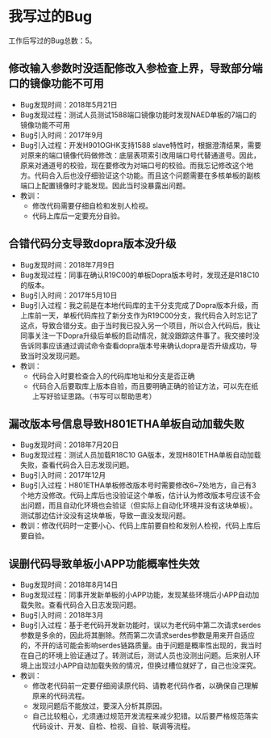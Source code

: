 # 我写过的Bug

工作后写过的Bug总数：5。

## 修改输入参数时没适配修改入参检查上界，导致部分端口的镜像功能不可用

* Bug发现时间：2018年5月21日
* Bug发现过程：测试人员测试1588端口镜像功能时发现NAED单板的7端口的镜像功能不可用
* Bug引入时间：2017年9月
* Bug引入过程：开发H901OGHK支持1588 slave特性时，根据澄清结果，需要对原来的端口镜像代码做修改：底层表项索引改用端口号代替通道号。因此，原来对通道号的校验，现在要修改为对端口号的校验。而我忘记修改这个地方。代码合入后也没仔细验证这个功能。而且这个问题需要在多核单板的副核端口上配置镜像时才能发现。因此当时没暴露出问题。
* 教训：
    - 修改代码需要仔细自检和发别人检视。
    - 代码上库后一定要充分自验。

## 合错代码分支导致dopra版本没升级

* Bug发现时间：2018年7月9日
* Bug发现过程：同事在确认R19C00的单板Dopra版本号时，发现还是R18C10的版本。
* Bug引入时间：2017年5月10日
* Bug引入过程：我之前是在本地代码库的主干分支完成了Dopra版本升级，而上库前一天，单板代码库拉了新分支作为R19C00分支，我代码合入时忘记了这点，导致合错分支。由于当时我已投入另一个项目，所以合入代码后，我让同事关注一下Dopra升级后单板的启动情况，就没跟踪这件事了。我交接时没告诉同事应该通过调试命令查看dopra版本号来确认dopra是否升级成功，导致当时没发现问题。
* 教训：
    - 代码合入时要检查合入的代码库地址和分支是否正确
    - 代码合入后要取库上版本自验，而且要明确正确的验证方法，可以先在纸上写好验证思路。（书写可以帮助思考）

## 漏改版本号信息导致H801ETHA单板自动加载失败

* Bug发现时间：2018年7月20日
* Bug发现过程：测试人员加载R18C10 GA版本，发现H801ETHA单板自动加载失败，查看代码合入日志发现问题。
* Bug引入时间：2017年12月
* Bug引入过程：H801ETHA单板修改版本号时需要修改6~7处地方，自己有3个地方没修改。代码上库后也没验证这个单板，估计认为修改版本号应该不会出问题，而且自动化环境也会验证（但实际上自动化环境并没有这块单板）。测试那边估计没没有这块单板，导致一直没发现问题。
* 教训：修改代码时一定要小心、代码上库前要自检和发别人检视，代码上库后要自验。

## 误删代码导致单板小APP功能概率性失效

* Bug发现时间：2018年8月14日
* Bug发现过程：同事开发新单板的小APP功能，发现某些环境后小APP自动加载失败。查看代码合入日志发现问题。
* Bug引入时间：2018年3月
* Bug引入过程：基于老代码开发新功能时，误以为老代码中第二次请求serdes参数是多余的，因此将其删除。然而第二次请求serdes参数是用来开自适应的，不开的话可能会影响serdes链路质量。由于问题是概率性出现的，我当时在自己的环境上验证通过了。转测试后，测试人员也没测出问题。后来别人环境上出现过小APP自动加载失败的情况，但换过槽位就好了，自己也没深究。
* 教训：
    - 修改老代码前一定要仔细阅读原代码、请教老代码作者，以确保自己理解原来的代码流程。
    - 发现问题后不能放过，要深入分析其原因。
    - 自己比较粗心，尤须通过规范开发流程来减少犯错。以后要严格规范落实代码设计、开发、自检、检视、自验、联调等流程。
